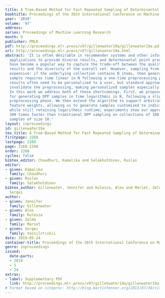 ```yaml
---
title: A Tree-Based Method for Fast Repeated Sampling of Determinantal Point Processes
booktitle: Proceedings of the 36th International Conference on Machine Learning
year: '2019'
volume: '97'
address: 
series: Proceedings of Machine Learning Research
month: 0
publisher: PMLR
pdf: http://proceedings.mlr.press/v97/gillenwater19a/gillenwater19a.pdf
url: http://proceedings.mlr.press/v97/gillenwater19a.html
abstract: 'It is often desirable in recommender systems and other information retrieval
  applications to provide diverse results, and determinantal point processes (DPPs)
  have become a popular way to capture the trade-off between the quality of individual
  results and the diversity of the overall set. However, sampling from a DPP is inherently
  expensive: if the underlying collection contains N items, then generating each DPP
  sample requires time linear in N following a one-time preprocessing phase. Additionally,
  results often need to be personalized to a user, but standard approaches to personalization
  invalidate the preprocessing, making personalized samples especially expensive.
  In this work we address both of these shortcomings. First, we propose a new algorithm
  for generating DPP samples in time logarithmic in N, following a slightly more expensive
  preprocessing phase. We then extend the algorithm to support arbitrary query-time
  feature weights, allowing us to generate samples customized to individual users
  while still retaining logarithmic runtime; experiments show our approach runs over
  300 times faster than traditional DPP sampling on collections of 100,000 items for
  samples of size 10.'
layout: inproceedings
id: gillenwater19a
tex_title: A Tree-Based Method for Fast Repeated Sampling of Determinantal Point Processes
firstpage: 2260
lastpage: 2268
page: 2260-2268
order: 2260
cycles: false
bibtex_editor: Chaudhuri, Kamalika and Salakhutdinov, Ruslan
editor:
- given: Kamalika
  family: Chaudhuri
- given: Ruslan
  family: Salakhutdinov
bibtex_author: Gillenwater, Jennifer and Kulesza, Alex and Mariet, Zelda and Vassilvtiskii,
  Sergei
author:
- given: Jennifer
  family: Gillenwater
- given: Alex
  family: Kulesza
- given: Zelda
  family: Mariet
- given: Sergei
  family: Vassilvtiskii
date: 2019-05-24
container-title: Proceedings of the 36th International Conference on Machine Learning
genre: inproceedings
issued:
  date-parts:
  - 2019
  - 5
  - 24
extras:
- label: Supplementary PDF
  link: http://proceedings.mlr.press/v97/gillenwater19a/gillenwater19a-supp.pdf
# Format based on citeproc: http://blog.martinfenner.org/2013/07/30/citeproc-yaml-for-bibliographies/
---
```

